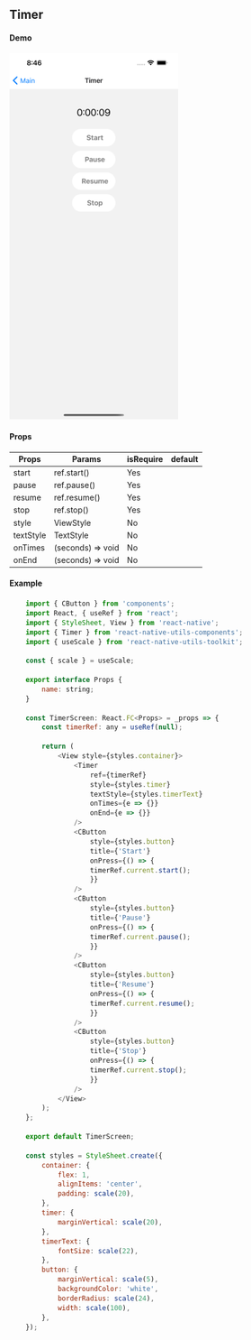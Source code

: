 ## Timer
#### Demo
![](https://github.com/hoaphantn7604/file-upload/blob/master/document/component/timer.png)

#### Props
| Props              | Params               | isRequire | default          |
| ------------------ | -------------------- | --------- | ---------------- |
| start              | ref.start()          | Yes       |                  |
| pause              | ref.pause()          | Yes       |                  |
| resume             | ref.resume()         | Yes       |                  |
| stop               | ref.stop()           | Yes       |                  |
| style              | ViewStyle            | No        |                  |
| textStyle          | TextStyle            | No        |                  |
| onTimes            | (seconds) => void    | No        |                  |
| onEnd              | (seconds) => void    | No        |                  |

#### Example
```js
    import { CButton } from 'components';
    import React, { useRef } from 'react';
    import { StyleSheet, View } from 'react-native';
    import { Timer } from 'react-native-utils-components';
    import { useScale } from 'react-native-utils-toolkit';

    const { scale } = useScale;

    export interface Props {
        name: string;
    }

    const TimerScreen: React.FC<Props> = _props => {
        const timerRef: any = useRef(null);

        return (
            <View style={styles.container}>
                <Timer
                    ref={timerRef}
                    style={styles.timer}
                    textStyle={styles.timerText}
                    onTimes={e => {}}
                    onEnd={e => {}}
                />
                <CButton
                    style={styles.button}
                    title={'Start'}
                    onPress={() => {
                    timerRef.current.start();
                    }}
                />
                <CButton
                    style={styles.button}
                    title={'Pause'}
                    onPress={() => {
                    timerRef.current.pause();
                    }}
                />
                <CButton
                    style={styles.button}
                    title={'Resume'}
                    onPress={() => {
                    timerRef.current.resume();
                    }}
                />
                <CButton
                    style={styles.button}
                    title={'Stop'}
                    onPress={() => {
                    timerRef.current.stop();
                    }}
                />
            </View>
        );
    };

    export default TimerScreen;

    const styles = StyleSheet.create({
        container: {
            flex: 1,
            alignItems: 'center',
            padding: scale(20),
        },
        timer: {
            marginVertical: scale(20),
        },
        timerText: {
            fontSize: scale(22),
        },
        button: {
            marginVertical: scale(5),
            backgroundColor: 'white',
            borderRadius: scale(24),
            width: scale(100),
        },
    });
```